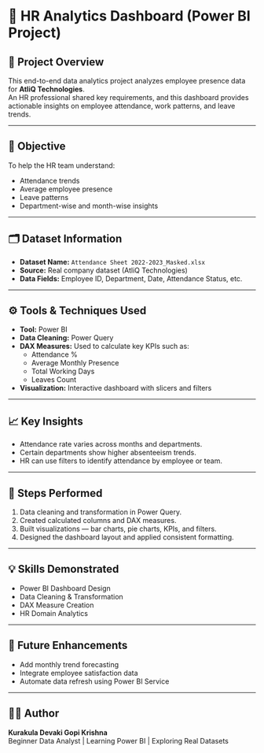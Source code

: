 # 🧠 HR Analytics Dashboard (Power BI Project)

## 📌 Project Overview
This end-to-end data analytics project analyzes employee presence data for **AtliQ Technologies**.  
An HR professional shared key requirements, and this dashboard provides actionable insights on employee attendance, work patterns, and leave trends.

---

## 🎯 Objective
To help the HR team understand:

- Attendance trends  
- Average employee presence  
- Leave patterns  
- Department-wise and month-wise insights  

---

## 🗂️ Dataset Information
- **Dataset Name:** `Attendance Sheet 2022-2023_Masked.xlsx`  
- **Source:** Real company dataset (AtliQ Technologies)  
- **Data Fields:** Employee ID, Department, Date, Attendance Status, etc.  

---

## ⚙️ Tools & Techniques Used
- **Tool:** Power BI  
- **Data Cleaning:** Power Query  
- **DAX Measures:** Used to calculate key KPIs such as:  
  - Attendance %  
  - Average Monthly Presence  
  - Total Working Days  
  - Leaves Count  
- **Visualization:** Interactive dashboard with slicers and filters  

---

## 📈 Key Insights
- Attendance rate varies across months and departments.  
- Certain departments show higher absenteeism trends.  
- HR can use filters to identify attendance by employee or team.  

---

## 🚀 Steps Performed
1. Data cleaning and transformation in Power Query.  
2. Created calculated columns and DAX measures.  
3. Built visualizations — bar charts, pie charts, KPIs, and filters.  
4. Designed the dashboard layout and applied consistent formatting.  

---

## 💡 Skills Demonstrated
- Power BI Dashboard Design  
- Data Cleaning & Transformation  
- DAX Measure Creation  
- HR Domain Analytics  

---

## 🧩 Future Enhancements
- Add monthly trend forecasting  
- Integrate employee satisfaction data  
- Automate data refresh using Power BI Service  

---

## 🙋‍♂️ Author
**Kurakula Devaki Gopi Krishna**  
Beginner Data Analyst | Learning Power BI | Exploring Real Datasets  
